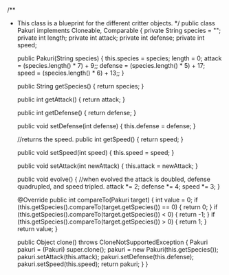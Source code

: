 /**
 * This class is a blueprint for the different critter objects.
 */
public class Pakuri implements Cloneable, Comparable<Pakuri> {
    private String species = "";
    private int length;
    private int attack;
    private int defense;
    private int speed;

    public Pakuri(String species) {
        this.species = species;
        length = 0;
        attack = (species.length() * 7) + 9;;
        defense = (species.length() * 5) + 17;
        speed = (species.length() * 6) + 13;;
    }

    public String getSpecies() {
        return species;
    }

    public int getAttack() {
        return attack;
    }

    public int getDefense() {
        return defense;
    }

    public void setDefense(int defense) {
        this.defense = defense;
    }

    //returns the speed.
    public int getSpeed() {
        return speed;
    }

    public void setSpeed(int speed) {
        this.speed = speed;
    }

    public void setAttack(int newAttack) {
        this.attack = newAttack;
    }

    public void evolve() {
        //when evolved the attack is doubled, defense quadrupled, and speed tripled.
        attack *= 2;
        defense *= 4;
        speed *= 3;
    }

    @Override
    public int compareTo(Pakuri target) {
        int value = 0;
        if (this.getSpecies().compareTo(target.getSpecies()) == 0) {
            return 0;
        }
        if (this.getSpecies().compareTo(target.getSpecies()) < 0) {
            return -1;
        }
        if (this.getSpecies().compareTo(target.getSpecies()) > 0) {
            return 1;
        }
        return value;
    }

    public Object clone() throws CloneNotSupportedException {
        Pakuri pakuri = (Pakuri) super.clone();
        pakuri = new Pakuri(this.getSpecies());
        pakuri.setAttack(this.attack);
        pakuri.setDefense(this.defense);
        pakuri.setSpeed(this.speed);
        return pakuri;
    }
}
